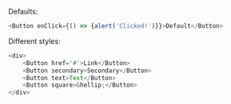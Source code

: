 Defaults:
```js
<Button onClick={() => {alert('Clicked!')}}>Default</Button>
```

Different styles:
```js
<div>
	<Button href='#'>Link</Button>
	<Button secondary>Secondary</Button>
	<Button text>Text</Button>
	<Button square>&hellip;</Button>
</div>
```

